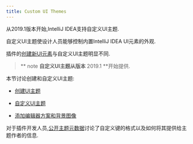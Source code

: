 ```yaml
---
title: Custom UI Themes
---
```


从2019.1版本开始,IntelliJ IDEA支持自定义UI主题.

自定义UI主题使设计人员能够控制内置IntelliJ IDEA UI元素的外观.

插件的[创建新UI元素](/user_interface_components/user_interface_components.md)与自定义UI主题明显不同.


> ** note **自定义UI主题从版本** 2019.1 **开始提供.


本节讨论创建和自定义UI主题:

* [创建UI主题](themes.md)

* [自定义UI主题](themes_customize.md)

* [添加编辑器方案和背景图像](themes_extras.md)


对于插件开发人员,[公开主题元数据](themes_metadata.md)讨论了自定义键的格式以及如何将其提供给主题作者的信息.



